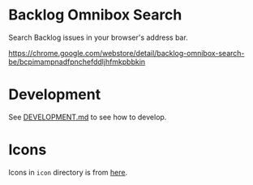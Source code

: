 # Backlog Omnibox Search
Search Backlog issues in your browser's address bar.

https://chrome.google.com/webstore/detail/backlog-omnibox-search-be/bcpimampnadfpnchefddljhfmkpbbkin

# Development
See [DEVELOPMENT.md](https://github.com/mmktomato/backlog-omnibox-search/blob/master/DEVELOPMENT.md) to see how to develop.

# Icons
Icons in `icon` directory is from [here](https://icooon-mono.com/13320-%E3%82%B4%E3%83%AA%E3%83%A9%E3%82%A2%E3%82%A4%E3%82%B3%E3%83%B31/).

